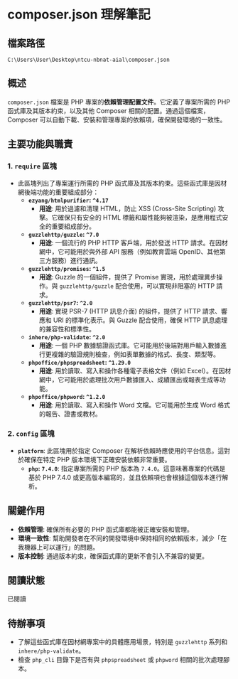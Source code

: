 # composer.json 理解筆記

## 檔案路徑
`C:\Users\User\Desktop\ntcu-nbnat-aial\composer.json`

## 概述
`composer.json` 檔案是 PHP 專案的**依賴管理配置文件**。它定義了專案所需的 PHP 函式庫及其版本約束，以及其他 Composer 相關的配置。通過這個檔案，Composer 可以自動下載、安裝和管理專案的依賴項，確保開發環境的一致性。

## 主要功能與職責

### 1. `require` 區塊
- 此區塊列出了專案運行所需的 PHP 函式庫及其版本約束。這些函式庫是因材網後端功能的重要組成部分：
    - **`ezyang/htmlpurifier`: `^4.17`**
        - **用途**: 用於過濾和清理 HTML，防止 XSS (Cross-Site Scripting) 攻擊。它確保只有安全的 HTML 標籤和屬性能夠被渲染，是應用程式安全的重要組成部分。
    - **`guzzlehttp/guzzle`: `^7.0`**
        - **用途**: 一個流行的 PHP HTTP 客戶端，用於發送 HTTP 請求。在因材網中，它可能用於與外部 API 服務（例如教育雲端 OpenID、其他第三方服務）進行通訊。
    - **`guzzlehttp/promises`: `^1.5`**
        - **用途**: Guzzle 的一個組件，提供了 Promise 實現，用於處理異步操作。與 `guzzlehttp/guzzle` 配合使用，可以實現非阻塞的 HTTP 請求。
    - **`guzzlehttp/psr7`: `^2.0`**
        - **用途**: 實現 PSR-7 (HTTP 訊息介面) 的組件，提供了 HTTP 請求、響應和 URI 的標準化表示。與 Guzzle 配合使用，確保 HTTP 訊息處理的兼容性和標準性。
    - **`inhere/php-validate`: `^2.0`**
        - **用途**: 一個 PHP 數據驗證函式庫。它可能用於後端對用戶輸入數據進行更複雜的驗證規則檢查，例如表單數據的格式、長度、類型等。
    - **`phpoffice/phpspreadsheet`: `^1.29.0`**
        - **用途**: 用於讀取、寫入和操作各種電子表格文件（例如 Excel）。在因材網中，它可能用於處理批次用戶數據匯入、成績匯出或報表生成等功能。
    - **`phpoffice/phpword`: `^1.2.0`**
        - **用途**: 用於讀取、寫入和操作 Word 文檔。它可能用於生成 Word 格式的報告、證書或教材。

### 2. `config` 區塊
- **`platform`**: 此區塊用於指定 Composer 在解析依賴時應使用的平台信息。這對於確保在特定 PHP 版本環境下正確安裝依賴非常重要。
    - **`php`: `7.4.0`**: 指定專案所需的 PHP 版本為 `7.4.0`。這意味著專案的代碼是基於 PHP 7.4.0 或更高版本編寫的，並且依賴項也會根據這個版本進行解析。

## 關鍵作用
- **依賴管理**: 確保所有必要的 PHP 函式庫都能被正確安裝和管理。
- **環境一致性**: 幫助開發者在不同的開發環境中保持相同的依賴版本，減少「在我機器上可以運行」的問題。
- **版本控制**: 通過版本約束，確保函式庫的更新不會引入不兼容的變更。

## 閱讀狀態
已閱讀

## 待辦事項
- 了解這些函式庫在因材網專案中的具體應用場景，特別是 `guzzlehttp` 系列和 `inhere/php-validate`。
- 檢查 `php_cli` 目錄下是否有與 `phpspreadsheet` 或 `phpword` 相關的批次處理腳本。
